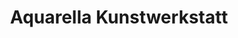 ---
title: "Aquarella Kunstwerkstatt"
url: /cottbus/aquarella-kunstwerkstatt/
shop: Raumausstattung
---